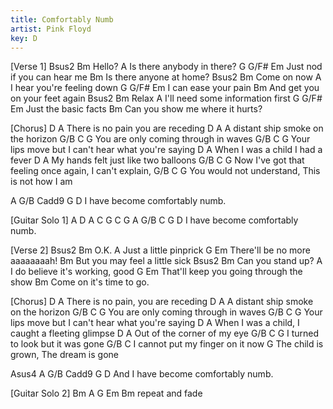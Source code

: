 ```yaml
---
title: Comfortably Numb
artist: Pink Floyd
key: D
---
```


[Verse 1]
Bsus2  Bm
Hello?
                 A
Is there anybody in there?
                    G      G/F#   Em
Just nod if you can hear me
         Bm
Is there anyone at home?
Bsus2      Bm
Come on now
              A
I hear you're feeling down
G          G/F#    Em
I can ease your pain
            Bm
And get you on your feet again
Bsus2  Bm
Relax
                    A
I'll need some information first
G             G/F# Em
Just the basic facts
        Bm
Can you show me where it hurts?
 
[Chorus]
D                          A
There is no pain you are receding
D                             A
A distant ship smoke on the horizon
G/B C                             G
   You are only coming through in waves
G/B C                                       G
   Your lips move but I can't hear what you're saying
     D                     A
When I was a child I had a fever
   D                           A
My hands felt just like two balloons
G/B C                             G
  Now I've got that feeling once again, I can't explain,
          G/B C                             G
You would not understand, This is not how I am
 
A   G/B  Cadd9         G                D
I               have become comfortably numb.
 
[Guitar Solo 1]
A  D  A  C  G  C  G
A   G/B C        G                D
I         have become comfortably numb.
 
[Verse 2]
Bsus2  Bm
O.K.
              A
Just a little pinprick
                    G    Em
There'll be no more aaaaaaaah!
            Bm
But you may feel a little sick
Bsus2         Bm
Can you stand up?
                  A
I do believe it's working, good
                 G                  Em
That'll keep you going through the show
     Bm
Come on it's time to go.
 
[Chorus]
D                           A
There is no pain, you are receding
D                             A
A distant ship smoke on the horizon
G/B C                              G
    You are only coming through in waves
G/B  C                                      G
    Your lips move but I can't hear what you're saying
     D                         A
When I was a child, I caught a fleeting glimpse
D                       A
Out of the corner of my eye
G/B C                           G
    I turned to look but it was gone
                   G/B C
I cannot put my finger on it now
                        G
The child is grown, The dream is gone
 
Asus4   A  G/B  Cadd9    G                D
And  I           have become comfortably numb.
 
[Guitar Solo 2]
Bm A G Em Bm
repeat and fade

